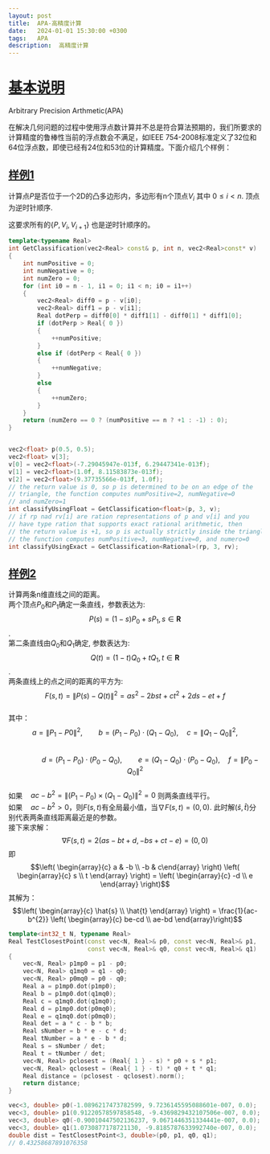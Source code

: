 ```yaml
---
layout: post
title:  APA-高精度计算
date:   2024-01-01 15:30:00 +0300
tags:   APA
description:  高精度计算
---
```


# [基本说明](#基本说明)

Arbitrary Precision Arthmetic(APA)   

在解决几何问题的过程中使用浮点数计算并不总是符合算法预期的，我们所要求的计算精度的鲁棒性当前的浮点数会不满足，如IEEE 754-2008标准定义了32位和64位浮点数，即使已经有24位和53位的计算精度。下面介绍几个样例：

## [样例1](#样例1)

计算点$P$是否位于一个2D的凸多边形内，多边形有n个顶点$V_{i}$ 其中 $0\leq i<n$. 顶点为逆时针顺序.  

这要求所有的$\{P, V_{i}, V_{i+1}\}$ 也是逆时针顺序的。
``` cpp
template<typename Real>
int GetClassification(vec2<Real> const& p, int n, vec2<Real>const* v)
{
	int numPositive = 0;
	int numNegative = 0;
	int numZero = 0;
	for (int i0 = n - 1, i1 = 0; i1 < n; i0 = i1++)
	{
		vec2<Real> diff0 = p - v[i0];
		vec2<Real> diff1 = p - v[i1];
		Real dotPerp = diff0[0] * diff1[1] - diff0[1] * diff1[0];
		if (dotPerp > Real{ 0 })
		{
			++numPositive;
		}
		else if (dotPerp < Real{ 0 })
		{
			++numNegative;
		}
		else
		{
			++numZero;
		}
	}
	return (numZero == 0 ? (numPositive == n ? +1 : -1) : 0);
}


vec2<float> p(0.5, 0.5);
vec2<float> v[3];
v[0] = vec2<float>(-7.29045947e-013f, 6.29447341e-013f);
v[1] = vec2<float>(1.0f, 8.11583873e-013f);
v[2] = vec2<float>(9.37735566e-013f, 1.0f);
// the return value is 0, so p is determined to be on an edge of the 
// triangle, the function computes numPositive=2, numNegative=0 
// and numZero=1
int classifyUsingFloat = GetClassification<float>(p, 3, v);
// if rp nad rv[i] are ration representations of p and v[i] and you 
// have type ration that supports exact rational arithmetic, then
// the return value is +1, so p is actually strictly inside the triangle.
// the function computes numPositive=3, numNegative=0, and numero=0
int classifyUsingExact = GetClassification<Rational>(rp, 3, rv);
```

## [样例2](#样例2)
计算两条n维直线之间的距离。  
两个顶点$P_{0}$和$P_{1}$确定一条直线，参数表达为:  
$$P(s)=(1-s)P_{0} + sP_{1}, s\in\mathbf{R}$$.   
第二条直线由$Q_{0}$和$Q_{1}$确定, 参数表达为:  
$$Q(t)=(1-t)Q_{0} + tQ_{1}, t\in \mathbf{R}$$.  
两条直线上的点之间的距离的平方为:   
$$F(s,t)=\|P(s)-Q(t)\|^{2} = as^{2}-2bst+ct^{2}+2ds-et+f$$  
其中：  
$$a=\|P_{1}-P{0}\|^{2}, \qquad b=(P_{1}-P_{0})\cdot(Q_{1}-Q_{0}), \quad c=\|Q_{1}-Q_{0}\|^{2}, $$   
$$\qquad \qquad d=(P_{1}-P_{0})\cdot(P_{0}-Q_{0}), \qquad e=(Q_{1}-Q_{0})\cdot(P_{0}-Q_{0}), \quad f=\|P_{0}-Q_{0}\|^{2}$$  
如果$\quad ac-b^{2}=\|(P_{1}-P_{0})\times (Q_{1}-Q_{0})\|^{2}=0$ 则两条直线平行。  
如果$\quad ac-b^{2}>0$，则$F(s,t)$有全局最小值，当$\nabla F(s,t)=(0,0)$. 此时解$(\hat{s}, \hat{t})$分别代表两条直线距离最近是的参数。  
接下来求解：
$$\nabla F(s,t)=2(as-bt+d, -bs+ct-e)=(0,0)$$
即    
$$\left( \begin{array}{c} a & -b \\ -b & c\end{array} \right) \left( \begin{array}{c} s \\ t \end{array} \right) = \left( \begin{array}{c} -d \\ e \end{array} \right)$$
其解为： 
$$\left( \begin{array}{c} \hat{s} \\ \hat{t} \end{array} \right) = \frac{1}{ac-b^{2}} \left( \begin{array}{c} be-cd \\ ae-bd \end{array}\right)$$

```cpp
template<int32_t N, typename Real>
Real TestClosestPoint(const vec<N, Real>& p0, const vec<N, Real>& p1,
	                  const vec<N, Real>& q0, const vec<N, Real>& q1)
{
	vec<N, Real> p1mp0 = p1 - p0;
	vec<N, Real> q1mq0 = q1 - q0;
	vec<N, Real> p0mq0 = p0 - q0;
	Real a = p1mp0.dot(p1mp0);
	Real b = p1mp0.dot(q1mq0);
	Real c = q1mq0.dot(q1mq0);
	Real d = p1mp0.dot(p0mq0);
	Real e = q1mq0.dot(p0mq0);
	Real det = a * c - b * b;
	Real sNumber = b * e - c * d;
	Real tNumber = a * e - b * d;
	Real s = sNumber / det;
	Real t = tNumber / det;
	vec<N, Real> pclosest = (Real{ 1 } - s) * p0 + s * p1;
	vec<N, Real> qclosest = (Real{ 1 } - t) * q0 + t * q1;
	Real distance = (pclosest - qclosest).norm();
	return distance;
}

vec<3, double> p0(-1.0896217473782599, 9.7236145595088601e-007, 0.0);
vec<3, double> p1(0.91220578597858548, -9.4369829432107506e-007, 0.0);
vec<3, double> q0(-0.90010447502136237, 9.0671446351334441e-007, 0.0);
vec<3, double> q1(1.0730877178721130, -9.8185787633992740e-007, 0.0);
double dist = TestClosestPoint<3, double>(p0, p1, q0, q1);
// 0.43258687891076358
```

